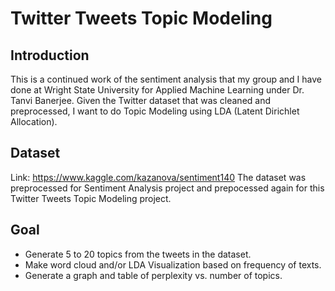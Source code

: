 # Twitter Tweets Topic Modeling

## Introduction
This is a continued work of the sentiment analysis that my group and I have done at Wright State University for Applied Machine Learning under Dr. Tanvi Banerjee. Given the Twitter dataset that was cleaned and preprocessed, I want to do Topic Modeling using LDA (Latent Dirichlet Allocation).

## Dataset
Link: https://www.kaggle.com/kazanova/sentiment140
The dataset was preprocessed for Sentiment Analysis project and prepocessed again for this Twitter Tweets Topic Modeling project. 

## Goal
* Generate 5 to 20 topics from the tweets in the dataset. 
* Make word cloud and/or LDA Visualization based on frequency of texts.
* Generate a graph and table of perplexity vs. number of topics.
